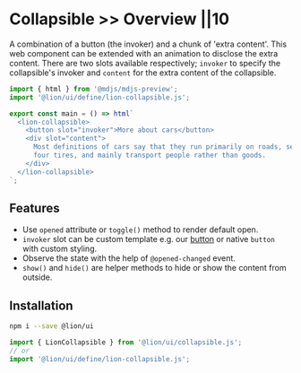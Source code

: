 # Collapsible >> Overview ||10

A combination of a button (the invoker) and a chunk of 'extra content'. This web component can be extended with an animation to disclose the extra content. There are two slots available respectively; `invoker` to specify the collapsible's invoker and `content` for the extra content of the collapsible.

```js script
import { html } from '@mdjs/mdjs-preview';
import '@lion/ui/define/lion-collapsible.js';
```

```js preview-story
export const main = () => html`
  <lion-collapsible>
    <button slot="invoker">More about cars</button>
    <div slot="content">
      Most definitions of cars say that they run primarily on roads, seat one to eight people, have
      four tires, and mainly transport people rather than goods.
    </div>
  </lion-collapsible>
`;
```

## Features

- Use `opened` attribute or `toggle()` method to render default open.
- `invoker` slot can be custom template e.g. our [button](../button/overview.md) or native `button` with custom styling.
- Observe the state with the help of `@opened-changed` event.
- `show()` and `hide()` are helper methods to hide or show the content from outside.

## Installation

```bash
npm i --save @lion/ui
```

```js
import { LionCollapsible } from '@lion/ui/collapsible.js';
// or
import '@lion/ui/define/lion-collapsible.js';
```
